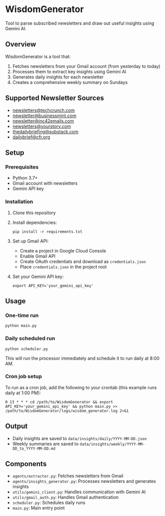 # WisdomGenerator
Tool to parse subscribed newsletters and draw out useful insights using Gemini AI.

## Overview
WisdomGenerator is a tool that:
1. Fetches newsletters from your Gmail account (from yesterday to today)
2. Processes them to extract key insights using Gemini AI
3. Generates daily insights for each newsletter
4. Creates a comprehensive weekly summary on Sundays

## Supported Newsletter Sources
- newsletters@techcrunch.com
- newsletter@businessmint.com
- newsletter@inc42emails.com
- newsletters@yourstory.com
- thedailybriefing@substack.com
- dailybrief@cfr.org

## Setup

### Prerequisites
- Python 3.7+
- Gmail account with newsletters
- Gemini API key

### Installation
1. Clone this repository
2. Install dependencies:
   ```
   pip install -r requirements.txt
   ```
3. Set up Gmail API:
   - Create a project in Google Cloud Console
   - Enable Gmail API
   - Create OAuth credentials and download as `credentials.json`
   - Place `credentials.json` in the project root

4. Set your Gemini API key:
   ```
   export API_KEY='your_gemini_api_key'
   ```

## Usage

### One-time run
```
python main.py
```

### Daily scheduled run
```
python scheduler.py
```
This will run the processor immediately and schedule it to run daily at 8:00 AM.

### Cron job setup
To run as a cron job, add the following to your crontab (this example runs daily at 1:00 PM):
```
0 13 * * * cd /path/to/WisdomGenerator && export API_KEY='your_gemini_api_key' && python main.py >> /path/to/WisdomGenerator/logs/wisdom_generator.log 2>&1
```

## Output
- Daily insights are saved to `data/insights/daily/YYYY-MM-DD.json`
- Weekly summaries are saved to `data/insights/weekly/YYYY-MM-DD_to_YYYY-MM-DD.md`

## Components
- `agents/extractor.py`: Fetches newsletters from Gmail
- `agents/insights_generator.py`: Processes newsletters and generates insights
- `utils/gemini_client.py`: Handles communication with Gemini AI
- `utils/gmail_auth.py`: Handles Gmail authentication
- `scheduler.py`: Schedules daily runs
- `main.py`: Main entry point 

